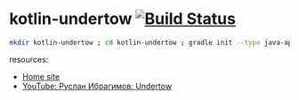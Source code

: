 # kotlin-undertow [![Build Status](https://travis-ci.org/daggerok/kotlin-undertow.svg?branch=master)](https://travis-ci.org/daggerok/kotlin-undertow)

```bash
mkdir kotlin-undertow ; cd kotlin-undertow ; gradle init --type java-application --dsl kotlin
```

resources:

- [Home site](http://undertow.io/)
- [YouTube: Руслан Ибрагимов: Undertow](https://www.youtube.com/watch?v=go-NFlXGy7A)
